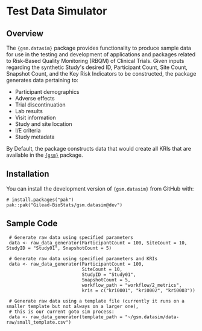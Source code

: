 # Test Data Simulator

## Overview
The `{gsm.datasim}` package provides functionality to produce sample data for use in the testing and development of applications and packages related to Risk-Based Quality Monitoring (RBQM) of Clinical Trials. 
Given inputs regarding the synthetic Study's desired ID, Participant Count, Site Count, Snapshot Count, and the Key Risk Indicators to be constructed, the package generates data pertaining to:

- Participant demographics
- Adverse effects
- Trial discontinuation
- Lab results
- Visit information
- Study and site location
- I/E criteria
- Study metadata

By Default, the package constructs data that would create all KRIs that are available in the [`{gsm}`](https://github.com/Gilead-BioStats/gsm) package.

## Installation
You can install the development version of `{gsm.datasim}` from GitHub with:
```
# install.packages("pak")
pak::pak("Gilead-BioStats/gsm.datasim@dev")
```

## Sample Code
```
 # Generate raw data using specified parameters
 data <- raw_data_generator(ParticipantCount = 100, SiteCount = 10, StudyID = "Study01", SnapshotCount = 5)

 # Generate raw data using specified parameters and KRIs
 data <- raw_data_generator(ParticipantCount = 100,
                            SiteCount = 10,
                            StudyID = "Study01",
                            SnapshotCount = 5,
                            workflow_path = "workflow/2_metrics",
                            kris = c("kri0001", "kri0002", "kri0003"))

 # Generate raw data using a template file (currently it runs on a smaller template but not always on a larger one),
 # this is our current goto sim process:
 data <- raw_data_generator(template_path = "~/gsm.datasim/data-raw/small_template.csv")
```
